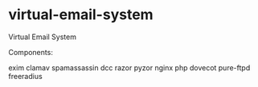 virtual-email-system
====================

Virtual Email System

Components:

exim
clamav
spamassassin
dcc
razor
pyzor
nginx
php
dovecot
pure-ftpd
freeradius
